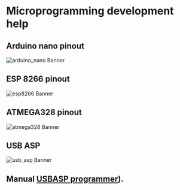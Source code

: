# Microprogramming development help

## Arduino nano pinout
![arduino_nano Banner](https://github.com/Alexandervelilyaev/hardware-help/blob/master/images/arduino_nano_pinout.jpg?raw=true)

## ESP 8266 pinout
![esp8266 Banner](https://github.com/Alexandervelilyaev/hardware-help/blob/master/images/esp8266-pinout.jpg?raw=true)

## ATMEGA328 pinout
![atmega328 Banner](https://github.com/Alexandervelilyaev/hardware-help/blob/master/images/atmega328_pinout.png?raw=true)

## USB ASP
![usb_asp Banner](https://github.com/Alexandervelilyaev/hardware-help/blob/master/images/USBPINOUT.jpg?raw=true)

## Manual [USBASP programmer](manuals/USBASP-UG.pdf)).
